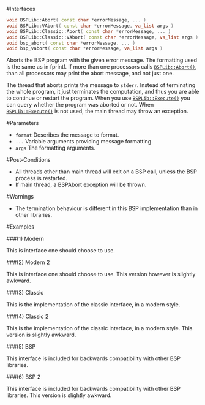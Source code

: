 #Interfaces

```cpp
void BSPLib::Abort( const char *errorMessage, ... )                    // (1) Modern
void BSPLib::VAbort( const char *errorMessage, va_list args )          // (2) Modern 2
void BSPLib::Classic::Abort( const char *errorMessage, ... )           // (3) Classic
void BSPLib::Classic::VAbort( const char *errorMessage, va_list args ) // (4) Classic 2
void bsp_abort( const char *errorMessage, ... )                        // (5) BSP
void bsp_vabort( const char *errorMessage, va_list args )              // (6) BSP 2
```

Aborts the BSP program with the given error message. The formatting used is the same as in
fprintf. If more than one processors calls [`BSPLib::Abort()`](abort.md), than
all processors may print the abort message, and not just one. 

The thread that aborts prints the message to `stderr`.
Instead of terminating the whole program, it just terminates
the computation, and thus you are able to continue or restart
the program. When you use [`BSPLib::Execute()`](../logic/execute.md)
you can query whether the program was aborted or not. When  [`BSPLib::Execute()`](../logic/execute.md)
is not used, the main thread may throw an exception.
  
#Parameters

* `format` Describes the message to format.
* `...`    Variable arguments providing message formatting.
* `args`   The formatting arguments.

#Post-Conditions
* All threads other than main thread will exit on a BSP call, unless the BSP process is restarted.
* If main thread, a BSPAbort exception will be thrown.

#Warnings
* The termination behaviour is different in this BSP implementation
  than in other libraries.
  
#Examples

###(1) Modern

This is interface one should choose to use.

###(2) Modern 2

This is interface one should choose to use. This version however is slightly awkward.

###(3) Classic

This is the implementation of the classic interface, in a modern style.

###(4) Classic 2

This is the implementation of the classic interface, in a modern style. This version is slightly awkward.


###(5) BSP

This interface is included for backwards compatibility with other BSP libraries.

###(6) BSP 2

This interface is included for backwards compatibility with other BSP libraries. This version is slightly awkward.

